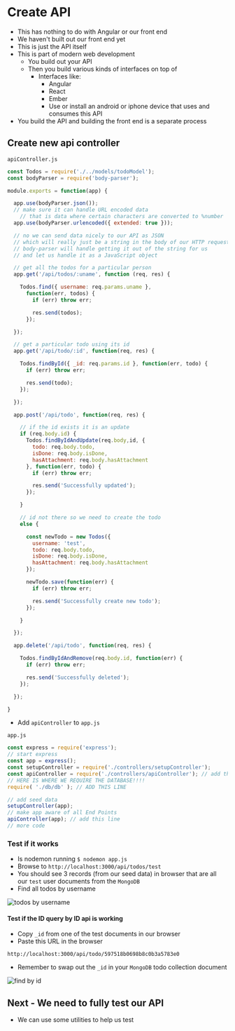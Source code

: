 # Create API
* This has nothing to do with Angular or our front end
* We haven't built out our front end yet
* This is just the API itself
* This is part of modern web development
    - You build out your API
    - Then you build various kinds of interfaces on top of
        + Interfaces like:
            * Angular
            * React
            * Ember
            * Use or install an android or iphone device that uses and consumes this API
* You build the API and building the front end is a separate process

## Create new api controller
`apiController.js`

```js
const Todos = require('./../models/todoModel');
const bodyParser = require('body-parser');

module.exports = function(app) {

  app.use(bodyParser.json());
  // make sure it can handle URL encoded data
    // that is data where certain characters are converted to %number
  app.use(bodyParser.urlencoded({ extended: true }));

  // no we can send data nicely to our API as JSON
  // which will really just be a string in the body of our HTTP request
  // body-parser will handle getting it out of the string for us
  // and let us handle it as a JavaScript object

  // get all the todos for a particular person
  app.get('/api/todos/:uname', function (req, res) {

    Todos.find({ username: req.params.uname },
      function(err, todos) {
        if (err) throw err;

        res.send(todos);
      });

  });

  // get a particular todo using its id
  app.get('/api/todo/:id', function(req, res) {

    Todos.findById({ _id: req.params.id }, function(err, todo) {
      if (err) throw err;

      res.send(todo);
    });

  });

  app.post('/api/todo', function(req, res) {

    // if the id exists it is an update
    if (req.body.id) {
      Todos.findByIdAndUpdate(req.body,id, {
        todo: req.body.todo,
        isDone: req.body.isDone,
        hasAttachment: req.body.hasAttachment
      }, function(err, todo) {
        if (err) throw err;

        res.send('Successfully updated');
      });

    }

    // id not there so we need to create the todo
    else {

      const newTodo = new Todos({
        username: 'test',
        todo: req.body.todo,
        isDone: req.body.isDone,
        hasAttachment: req.body.hasAttachment
      });

      newTodo.save(function(err) {
        if (err) throw err;

        res.send('Successfully create new todo');
      });

    }

  });

  app.delete('/api/todo', function(req, res) {

    Todos.findByIdAndRemove(req.body.id, function(err) {
      if (err) throw err;

      res.send('Successfully deleted');
    });

  });

}
```

* Add `apiController` to `app.js`

`app.js`

```js
const express = require('express');
// start express
const app = express();
const setupController = require('./controllers/setupController');
const apiController = require('./controllers/apiController'); // add this line
// HERE IS WHERE WE REQUIRE THE DATABASE!!!!
require( './db/db' ); // ADD THIS LINE

// add seed data
setupController(app);
// make app aware of all End Points
apiController(app); // add this line
// more code
```

### Test if it works
* Is nodemon running `$ nodemon app.js`
* Browse to `http://localhost:3000/api/todos/test`
* You should see 3 records (from our seed data) in browser that are all our `test` user documents from the `MongoDB`
* Find all todos by username

![todos by username](https://i.imgur.com/LXDLkD9.png)

#### Test if the ID query by ID api is working
* Copy `_id` from one of the test documents in our browser
* Paste this URL in the browser

`http://localhost:3000/api/todo/597518b0698b8c0b3a5783e0`

* Remember to swap out the `_id` in your `MongoDB` todo collection document

![find by id](https://i.imgur.com/4KFFp0N.png)

## Next - We need to fully test our API
* We can use some utilities to help us test





